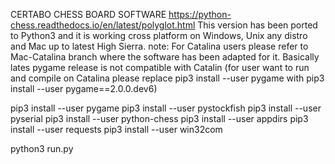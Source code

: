 CERTABO CHESS BOARD SOFTWARE
https://python-chess.readthedocs.io/en/latest/polyglot.html
This version has been ported to Python3 and it is working cross platform on Windows, Unix any distro and Mac up to latest High Sierra.
note: For Catalina users please refer to Mac-Catalina branch where the software has been adapted for it. Basically lates pygame release is not compatible with Catalin (for user want to run and compile on Catalina please  replace pip3 install --user pygame with pip3 install --user pygame==2.0.0.dev6)

pip3 install --user pygame
pip3 install --user pystockfish
pip3 install --user pyserial
pip3 install --user python-chess
pip3 install --user appdirs
pip3 install --user requests
pip3 install --user win32com

python3 run.py
